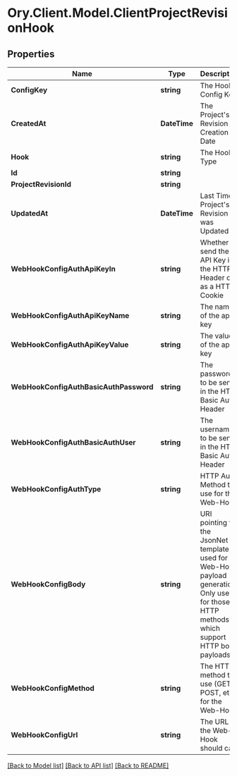 # Ory.Client.Model.ClientProjectRevisionHook

## Properties

Name | Type | Description | Notes
------------ | ------------- | ------------- | -------------
**ConfigKey** | **string** | The Hooks Config Key | 
**CreatedAt** | **DateTime** | The Project&#39;s Revision Creation Date | [optional] [readonly] 
**Hook** | **string** | The Hook Type | 
**Id** | **string** |  | [optional] 
**ProjectRevisionId** | **string** |  | [optional] 
**UpdatedAt** | **DateTime** | Last Time Project&#39;s Revision was Updated | [optional] [readonly] 
**WebHookConfigAuthApiKeyIn** | **string** | Whether to send the API Key in the HTTP Header or as a HTTP Cookie | [optional] 
**WebHookConfigAuthApiKeyName** | **string** | The name of the api key | [optional] 
**WebHookConfigAuthApiKeyValue** | **string** | The value of the api key | [optional] 
**WebHookConfigAuthBasicAuthPassword** | **string** | The password to be sent in the HTTP Basic Auth Header | [optional] 
**WebHookConfigAuthBasicAuthUser** | **string** | The username to be sent in the HTTP Basic Auth Header | [optional] 
**WebHookConfigAuthType** | **string** | HTTP Auth Method to use for the Web-Hook | [optional] 
**WebHookConfigBody** | **string** | URI pointing to the JsonNet template used for Web-Hook payload generation. Only used for those HTTP methods, which support HTTP body payloads. | [optional] 
**WebHookConfigMethod** | **string** | The HTTP method to use (GET, POST, etc) for the Web-Hook | [optional] 
**WebHookConfigUrl** | **string** | The URL the Web-Hook should call | [optional] 

[[Back to Model list]](../README.md#documentation-for-models) [[Back to API list]](../README.md#documentation-for-api-endpoints) [[Back to README]](../README.md)

